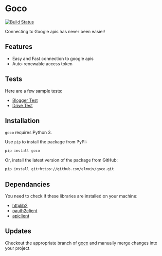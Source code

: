 # Goco
[![Build Status](https://img.shields.io/travis/jacebrowning/template-python/master.svg)](https://travis-ci.org/jacebrowning/template-python)

Connecting to Google apis has never been easier!


## Features

* Easy and Fast connection to google apis
* Auto-renewable access token

## Tests

Here are a few sample tests:

* [Blogger Test](https://github.com/elmoiv/goco/tree/master/tests/test2.py)
* [Drive Test](https://github.com/elmoiv/goco/tree/master/tests/test1.py)

## Installation
`goco` requires Python 3.

Use `pip` to install the package from PyPI:

```bash
pip install goco
```

Or, install the latest version of the package from GitHub:

```bash
pip install git+https://github.com/elmoiv/goco.git
```

## Dependancies

You need to check if these libraries are installed on your machine:

* [httplib2](https://github.com/httplib2/httplib2)
* [oauth2client](https://github.com/googleapis/oauth2client)
* [apiclient](https://github.com/shazow/apiclient)

## Updates

Checkout the appropriate branch of [goco](https://github.com/elmoiv/goco) and manually merge changes into your project.
